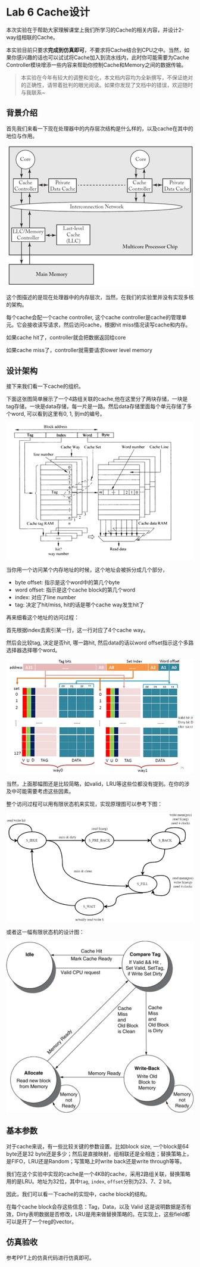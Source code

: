 # Lab 6 Cache设计

本次实验在于帮助大家理解课堂上我们所学习的Cache的相关内容，并设计2-way组相联的Cache。

本实验目前只要求**完成到仿真即可**，不要求将Cache结合到CPU之中。当然，如果你感兴趣的话也可以试试将Cache加入到流水线内，此时你可能需要为Cache Controller模块增添一些内容来帮助你控制Cache和Memory之间的数据传输。



> 本实验在今年有较大的调整和变化，本文档内容均为全新撰写，不保证绝对的正确性，请带着批判的眼光阅读。如果你发现了文档中的错误，欢迎随时与我联系~



## 背景介绍

首先我们来看一下现在处理器中的内存层次结构是什么样的，以及cache在其中的地位与作用。

![image-20230524193312344](assets/image-20230524193312344.png)

这个图描述的是现在处理器中的内存层次，当然，在我们的实验里并没有实现多核的架构。

每个cache会配一个cache controller, 这个cache controller是cache的管理单元。它会接收读写请求，然后访问cache，根据hit miss情况读写cache和内存。

如果cache hit了，controller就会把数据返回给core

如果cache miss了，controller就需要请求lower level memory



## 设计架构

接下来我们看一下cache的组织。

下面这张图简单展示了一个4路组关联的cache,他在这里分了两块存储，一块是tag存储，一块是data存储，每一片是一路。然后data存储里面每个单元存储了多个word, 可以看到这里有0, 1, 到m的编号。

![image-20230524193658568](assets/image-20230524193658568.png)

当你用一个访问某个内存地址的时候，这个地址会被拆分成几个部分，

* byte offset: 指示是这个word中的第几个byte
* word offset: 指示是这个cache block的第几个word
* index: 对应了line number
* tag: 决定了hit/miss, hit的话是哪个cache way发生hit了



再来细看这个地址的访问过程：

首先根据index去索引某一行，这一行对应了4个cache way。

然后会比较tag, 决定是否hit, 哪一路hit, 然后data的话以word offset指示这个多路选择器选择哪个word。

![image-20230524200343379](assets/image-20230524200343379.png)

当然，上面那幅图还是比较简略，如valid，LRU等这些位都没有提到。在你的涉及中可能需要考虑这些因素。

整个访问过程可以用有限状态机来实现，实现原理图可以参考下图：

![image-20230524195332094](assets/image-20230524195332094.png)

或者这一幅有限状态机的设计图：

![image-20230524195459441](assets/image-20230524195459441.png)



## 基本参数

对于cache来说，有一些比较关键的参数设置。比如block size, 一个block是64 byte还是32 byte还是多少；然后是直接映射，组相联还是全相连；替换策略上，是FIFO，LRU还是Random；写策略上时write back还是write through等等。

我们在这个实验中实现的cache是一个4KB的cache，采用2路组关联，替换策略用的是LRU。地址为32位，其中`tag`, `index`, `offset`分别为23、7、2 bit。

因此，我们可以看一下cache的实现中，cache block的结构。

在每个cache block会存这些信息：Tag，Data，以及 Valid 这是说明数据是否有效，Dirty表明数据是否修改，LRU是用来做替换策略的。在实现上，这些field都可以是开了一个reg的vector。



## 仿真验收

参考PPT上的仿真代码进行仿真即可。